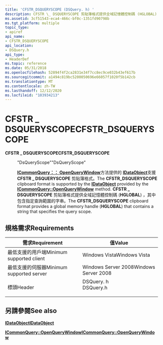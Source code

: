 ```yaml
---
title: 'CFSTR_DSQUERYSCOPE (DSQuery. h) '
description: CFSTR \_ DSQUERYSCOPE 剪貼簿格式提供全域記憶體控制碼 (HGLOBAL) ，其中包含指定查詢範圍的字串。
ms.assetid: 3cf51543-eca4-466c-bf0c-1351fd90798b
ms.tgt_platform: multiple
topic_type:
- apiref
api_name:
- CFSTR_DSQUERYSCOPE
api_location:
- DSQuery.h
api_type:
- HeaderDef
ms.topic: reference
ms.date: 05/31/2018
ms.openlocfilehash: 52894f4f2ca2831e34f7cc8ec9ce032b43ef617b
ms.sourcegitcommit: a1494c819bc5200050696e66057f1020f5b142cb
ms.translationtype: MT
ms.contentlocale: zh-TW
ms.lasthandoff: 12/12/2020
ms.locfileid: "103934213"
---
```

# <a name="cfstr_dsqueryscope"></a><span data-ttu-id="612a1-103">CFSTR \_ DSQUERYSCOPE</span><span class="sxs-lookup"><span data-stu-id="612a1-103">CFSTR\_DSQUERYSCOPE</span></span>

<dl> <dt>

<span data-ttu-id="612a1-104"><span id="CFSTR_DSQUERYSCOPE"></span><span id="cfstr_dsqueryscope"></span>**CFSTR \_ DSQUERYSCOPE**</span><span class="sxs-lookup"><span data-stu-id="612a1-104"><span id="CFSTR_DSQUERYSCOPE"></span><span id="cfstr_dsqueryscope"></span>**CFSTR\_DSQUERYSCOPE**</span></span>
</dt> <dd> <dl> <dt>

<span data-ttu-id="612a1-105">"DsQueryScope"</span><span class="sxs-lookup"><span data-stu-id="612a1-105">"DsQueryScope"</span></span>
</dt> <dt>



<span data-ttu-id="612a1-106">[**ICommonQuery：： OpenQueryWindow**](/windows/win32/api/cmnquery/nf-cmnquery-icommonquery-openquerywindow)方法提供的 [**IDataObject**](/windows/win32/api/objidl/nn-objidl-idataobject)支援 **CFSTR \_ DSQUERYSCOPE** 剪貼簿格式。</span><span class="sxs-lookup"><span data-stu-id="612a1-106">The **CFSTR\_DSQUERYSCOPE** clipboard format is supported by the [**IDataObject**](/windows/win32/api/objidl/nn-objidl-idataobject) provided by the [**ICommonQuery::OpenQueryWindow**](/windows/win32/api/cmnquery/nf-cmnquery-icommonquery-openquerywindow) method.</span></span> <span data-ttu-id="612a1-107">**CFSTR \_ DSQUERYSCOPE** 剪貼簿格式提供全域記憶體控制碼 (**HGLOBAL**) ，其中包含指定查詢範圍的字串。</span><span class="sxs-lookup"><span data-stu-id="612a1-107">The **CFSTR\_DSQUERYSCOPE** clipboard format provides a global memory handle (**HGLOBAL**) that contains a string that specifies the query scope.</span></span>


</dt> </dl> </dd> </dl>

## <a name="requirements"></a><span data-ttu-id="612a1-108">規格需求</span><span class="sxs-lookup"><span data-stu-id="612a1-108">Requirements</span></span>



| <span data-ttu-id="612a1-109">需求</span><span class="sxs-lookup"><span data-stu-id="612a1-109">Requirement</span></span> | <span data-ttu-id="612a1-110">值</span><span class="sxs-lookup"><span data-stu-id="612a1-110">Value</span></span> |
|-------------------------------------|--------------------------------------------------------------------------------------|
| <span data-ttu-id="612a1-111">最低支援的用戶端</span><span class="sxs-lookup"><span data-stu-id="612a1-111">Minimum supported client</span></span><br/> | <span data-ttu-id="612a1-112">Windows Vista</span><span class="sxs-lookup"><span data-stu-id="612a1-112">Windows Vista</span></span><br/>                                                             |
| <span data-ttu-id="612a1-113">最低支援的伺服器</span><span class="sxs-lookup"><span data-stu-id="612a1-113">Minimum supported server</span></span><br/> | <span data-ttu-id="612a1-114">Windows Server 2008</span><span class="sxs-lookup"><span data-stu-id="612a1-114">Windows Server 2008</span></span><br/>                                                       |
| <span data-ttu-id="612a1-115">標頭</span><span class="sxs-lookup"><span data-stu-id="612a1-115">Header</span></span><br/>                   | <dl> <span data-ttu-id="612a1-116"><dt>DSQuery. h</dt></span><span class="sxs-lookup"><span data-stu-id="612a1-116"><dt>DSQuery.h</dt></span></span> </dl> |



## <a name="see-also"></a><span data-ttu-id="612a1-117">另請參閱</span><span class="sxs-lookup"><span data-stu-id="612a1-117">See also</span></span>

<dl> <dt>

[<span data-ttu-id="612a1-118">**IDataObject**</span><span class="sxs-lookup"><span data-stu-id="612a1-118">**IDataObject**</span></span>](/windows/win32/api/objidl/nn-objidl-idataobject)
</dt> <dt>

[<span data-ttu-id="612a1-119">**ICommonQuery::OpenQueryWindow**</span><span class="sxs-lookup"><span data-stu-id="612a1-119">**ICommonQuery::OpenQueryWindow**</span></span>](/windows/win32/api/cmnquery/nf-cmnquery-icommonquery-openquerywindow)
</dt> </dl>

 

